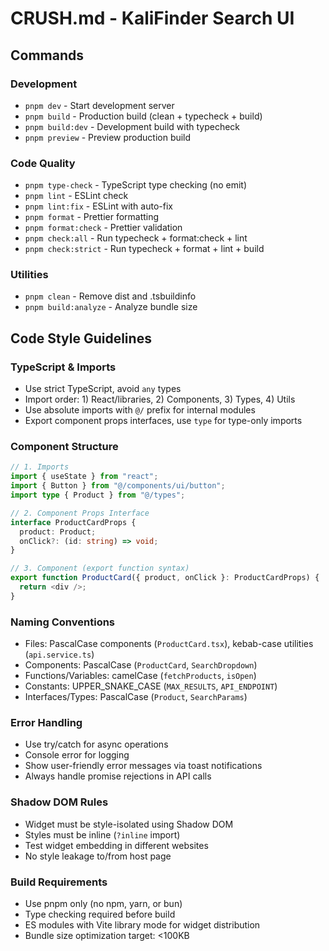 # CRUSH.md - KaliFinder Search UI

## Commands

### Development
- `pnpm dev` - Start development server
- `pnpm build` - Production build (clean + typecheck + build)
- `pnpm build:dev` - Development build with typecheck
- `pnpm preview` - Preview production build

### Code Quality
- `pnpm type-check` - TypeScript type checking (no emit)
- `pnpm lint` - ESLint check
- `pnpm lint:fix` - ESLint with auto-fix
- `pnpm format` - Prettier formatting
- `pnpm format:check` - Prettier validation
- `pnpm check:all` - Run typecheck + format:check + lint
- `pnpm check:strict` - Run typecheck + format + lint + build

### Utilities
- `pnpm clean` - Remove dist and .tsbuildinfo
- `pnpm build:analyze` - Analyze bundle size

## Code Style Guidelines

### TypeScript & Imports
- Use strict TypeScript, avoid `any` types
- Import order: 1) React/libraries, 2) Components, 3) Types, 4) Utils
- Use absolute imports with `@/` prefix for internal modules
- Export component props interfaces, use `type` for type-only imports

### Component Structure
```typescript
// 1. Imports
import { useState } from "react";
import { Button } from "@/components/ui/button";
import type { Product } from "@/types";

// 2. Component Props Interface
interface ProductCardProps {
  product: Product;
  onClick?: (id: string) => void;
}

// 3. Component (export function syntax)
export function ProductCard({ product, onClick }: ProductCardProps) {
  return <div />;
}
```

### Naming Conventions
- Files: PascalCase components (`ProductCard.tsx`), kebab-case utilities (`api.service.ts`)
- Components: PascalCase (`ProductCard`, `SearchDropdown`)
- Functions/Variables: camelCase (`fetchProducts`, `isOpen`)
- Constants: UPPER_SNAKE_CASE (`MAX_RESULTS`, `API_ENDPOINT`)
- Interfaces/Types: PascalCase (`Product`, `SearchParams`)

### Error Handling
- Use try/catch for async operations
- Console error for logging
- Show user-friendly error messages via toast notifications
- Always handle promise rejections in API calls

### Shadow DOM Rules
- Widget must be style-isolated using Shadow DOM
- Styles must be inline (`?inline` import)
- Test widget embedding in different websites
- No style leakage to/from host page

### Build Requirements
- Use pnpm only (no npm, yarn, or bun)
- Type checking required before build
- ES modules with Vite library mode for widget distribution
- Bundle size optimization target: <100KB